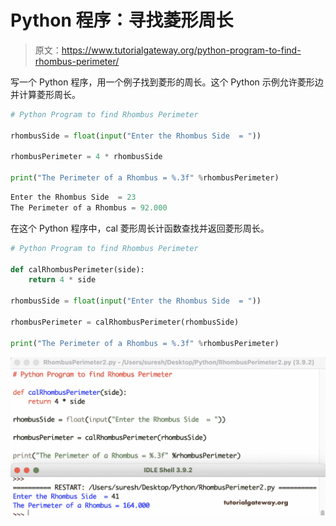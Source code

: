 # Python 程序：寻找菱形周长

> 原文：<https://www.tutorialgateway.org/python-program-to-find-rhombus-perimeter/>

写一个 Python 程序，用一个例子找到菱形的周长。这个 Python 示例允许菱形边并计算菱形周长。

```py
# Python Program to find Rhombus Perimeter

rhombusSide = float(input("Enter the Rhombus Side  = "))

rhombusPerimeter = 4 * rhombusSide

print("The Perimeter of a Rhombus = %.3f" %rhombusPerimeter) 
```

```py
Enter the Rhombus Side  = 23
The Perimeter of a Rhombus = 92.000
```

在这个 Python 程序中，cal 菱形周长计函数查找并返回菱形周长。

```py
# Python Program to find Rhombus Perimeter

def calRhombusPerimeter(side):
    return 4 * side

rhombusSide = float(input("Enter the Rhombus Side  = "))

rhombusPerimeter = calRhombusPerimeter(rhombusSide)

print("The Perimeter of a Rhombus = %.3f" %rhombusPerimeter) 
```

![Python Program to find Rhombus Perimeter 2](img/bc8f0160710dd84baaedd1891fc13b1a.png)
